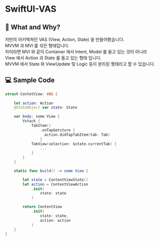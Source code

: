# SwiftUI-VAS

## 🤔 What and Why?
저만의 아키택쳐인 VAS (View, Action, State) 을 만들어봤습니다.  
MVVM 과 MVI 를 섞은 형태입니다.  
차이라면 MVI 와 같이 Container 에서 Intent, Model 를 들고 있는 것이 아니라  
View 에서 Action 과 State 를 들고 있는 형태 입니다.  
MVVM 에서 State 와 ViewUpdate 및 Logic 등이 분리된 형태라고 할 수 있습니다.

## 💻 Sample Code
```Swift
struct ContetView: VAS {
    
    let action: Action
    @StateObject var state: State

    var body: some View {
        Vstack {
            TabItem()
                .onTapGetsture {
                  action.didTapTabItem(tab: Tab)
                }
            TabView(selection: $state.currentTab) {
                ...
            }
        }
    }

    static func build() -> some View {

        let state = ContentViewState()
        let action = ContentViewAction
            .init(
                state: state
            )

        return ContentView
            .init(
                state: state,
                action: action
            )
    }
}
```
